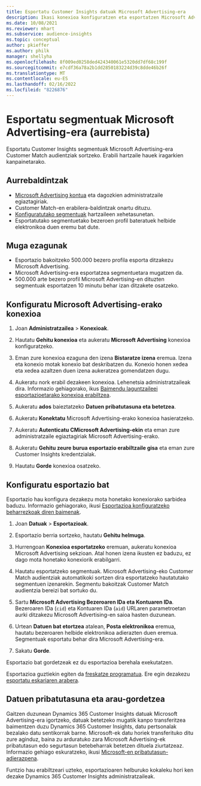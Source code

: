 ```yaml
---
title: Esportatu Customer Insights datuak Microsoft Advertising-era
description: Ikasi konexioa konfiguratzen eta esportatzen Microsoft Advertising-era.
ms.date: 10/08/2021
ms.reviewer: mhart
ms.subservice: audience-insights
ms.topic: conceptual
author: pkieffer
ms.author: philk
manager: shellyha
ms.openlocfilehash: 8f009ed0258ded424340061e5320dd7df68c199f
ms.sourcegitcommit: e7cdf36a78a2b1dd2850183224d39c8dde46b26f
ms.translationtype: MT
ms.contentlocale: eu-ES
ms.lasthandoff: 02/16/2022
ms.locfileid: "8226876"
---
```

# <a name="export-segments-to-microsoft-advertising-preview"></a>Esportatu segmentuak Microsoft Advertising-era (aurrebista)

Esportatu Customer Insights segmentuak Microsoft Advertising-era Customer Match audientziak sortzeko. Erabili hartzaile hauek iragarkien kanpainetarako.

## <a name="prerequisites"></a>Aurrebaldintzak

-   [Microsoft Advertising kontua](https://ads.microsoft.com/) eta dagozkien administratzaile egiaztagiriak.
-   Customer Match-en erabilera-baldintzak onartu dituzu. 
-   [Konfiguratutako segmentuak](segments.md) hartzaileen xehetasunetan.
-   Esportatutako segmentuetako bezeroen profil bateratuek helbide elektronikoa duen eremu bat dute.

## <a name="known-limitations"></a>Muga ezagunak

- Esportazio bakoitzeko 500.000 bezero profila esporta ditzakezu Microsoft Advertising.
- Microsoft Advertising-era esportatzea segmentuetara mugatzen da.
- 500.000 arte bezero profil Microsoft Advertising-en dituzten segmentuak esportatzen 10 minutu behar izan ditzakete osatzeko. 


## <a name="set-up-the-connection-to-microsoft-advertising"></a>Konfiguratu Microsoft Advertising-erako konexioa

1. Joan **Administratzailea** > **Konexioak**.

1. Hautatu **Gehitu konexioa** eta aukeratu **Microsoft Advertising** konexioa konfiguratzeko.

1. Eman zure konexioa ezaguna den izena **Bistaratze izena** eremua. Izena eta konexio motak konexio bat deskribatzen du. Konexio honen xedea eta xedea azaltzen duen izena aukeratzea gomendatzen dugu.

1. Aukeratu nork erabil dezakeen konexioa. Lehenetsia administratzaileak dira. Informazio gehiagorako, ikus [Baimendu laguntzaileei esportazioetarako konexioa erabiltzea](connections.md#allow-contributors-to-use-a-connection-for-exports).

1. Aukeratu **ados** baieztatzeko **Datuen pribatutasuna eta betetzea**.

1. Aukeratu **Konektatu** Microsoft Advertising-erako konexioa hasieratzeko.

1. Aukeratu **Autenticatu CMicrosoft Advertising-ekin** eta eman zure administratzaile egiaztagiriak Microsoft Advertising-erako.

1. Aukeratu **Gehitu zeure burua esportazio erabiltzaile gisa** eta eman zure Customer Insights kredentzialak.

1. Hautatu **Gorde** konexioa osatzeko.

## <a name="configure-an-export"></a>Konfiguratu esportazio bat

Esportazio hau konfigura dezakezu mota honetako konexiorako sarbidea baduzu. Informazio gehiagorako, ikusi [Esportazioa konfiguratzeko beharrezkoak diren baimenak](export-destinations.md#set-up-a-new-export).

1. Joan **Datuak** > **Esportazioak**.

1. Esportazio berria sortzeko, hautatu **Gehitu helmuga**.

1. Hurrengoan **Konexioa esportatzeko** eremuan, aukeratu konexioa Microsoft Advertising sekzioan. Atal honen izena ikusten ez baduzu, ez dago mota honetako konexiorik erabilgarri.

1. Hautatu esportatzeko segmentuak. Microsoft Advertising-eko Customer Match audientziak automatikoki sortzen dira esportatzeko hautatutako segmentuen izenarekin. Segmentu bakoitzak Customer Match audientzia bereizi bat sortuko du. 

1. Sartu **Microsoft Advertising Bezeroaren IDa eta Kontuaren IDa**. Bezeroaren IDa (`cid`) eta Kontuaren IDa (`aid`) URLaren parametroetan aurki ditzakezu Microsoft Advertising-en saioa hasten duzunean.

1. Urtean **Datuen bat etortzea** atalean, **Posta elektronikoa** eremua, hautatu bezeroaren helbide elektronikoa adierazten duen eremua. Segmentuak esportatu behar dira Microsoft Advertising-era.

1. Sakatu **Gorde**.

Esportazio bat gordetzeak ez du esportazioa berehala exekutatzen.

Esportazioa guztiekin egiten da [freskatze programatua](system.md#schedule-tab). Ere egin dezakezu [esportatu eskariaren arabera](export-destinations.md#run-exports-on-demand). 


## <a name="data-privacy-and-compliance"></a>Datuen pribatutasuna eta arau-gordetzea

Gaitzen duzunean Dynamics 365 Customer Insights datuak Microsoft Advertising-era igortzeko, datuak betetzeko mugatik kanpo transferitzea baimentzen duzu Dynamics 365 Customer Insights, datu pertsonalak bezalako datu sentikorrak barne. Microsoft-ek datu horiek transferituko ditu zure aginduz, baina zu arduratuko zara Microsoft Advertising-ek pribatutasun edo segurtasun betebeharrak betetzen dituela ziurtatzeaz. Informazio gehiago eskuratzeko, ikusi [Microsoft-en pribatutasun-adierazpena](https://go.microsoft.com/fwlink/?linkid=396732).

Funtzio hau erabiltzeari uzteko, esportazioaren helburuko kokaleku hori ken dezake Dynamics 365 Customer Insights administratzaileak.
